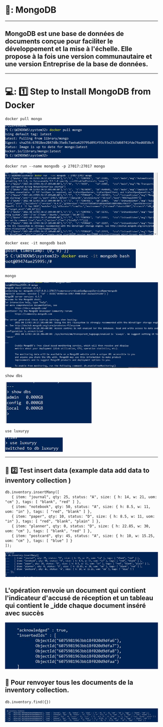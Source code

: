 # 🐝: MongoDB 
------
## MongoDB est une base de données de documents conçue pour faciliter le développement et la mise à l'échelle. Elle propose à la fois une version communautaire et une version Entreprise de la base de données.
------
# 💻: :one: Step to Install MongoDB from Docker
```
docker pull mongo

```
![image](mongo1.jpg)

```
docker run --name mongodb -p 27017:27017 mongo

```
![image](mongo2.jpg)

```
docker exec -it mongodb bash

```
![image](mongo3.jpg)

```
mongo

```
![image](mongo4.jpg)

```
show dbs

```
![image](mongo5.jpg)

```
use luxuryy

```
![image](mango1.jpg)

----
## :pushpin: :two: Test insert data (example data add data to inventory collection )
```
db.inventory.insertMany([
   { item: "journal", qty: 25, status: "A", size: { h: 14, w: 21, uom: "cm" }, tags: [ "blank", "red" ] },
   { item: "notebook", qty: 50, status: "A", size: { h: 8.5, w: 11, uom: "in" }, tags: [ "red", "blank" ] },
   { item: "paper", qty: 10, status: "D", size: { h: 8.5, w: 11, uom: "in" }, tags: [ "red", "blank", "plain" ] },
   { item: "planner", qty: 0, status: "D", size: { h: 22.85, w: 30, uom: "cm" }, tags: [ "blank", "red" ] },
   { item: "postcard", qty: 45, status: "A", size: { h: 10, w: 15.25, uom: "cm" }, tags: [ "blue" ] }
]);

```
![image](mango0.jpg)


## L'opération renvoie un document qui contient l'indicateur d'accusé de réception et un tableau qui contient le _idde chaque document inséré avec succès



![image](mango01.jpg)


## :pushpin:  Pour renvoyer tous les documents de la inventory collection.
```
db.inventory.find({})
```
![image](mango4.jpg)
